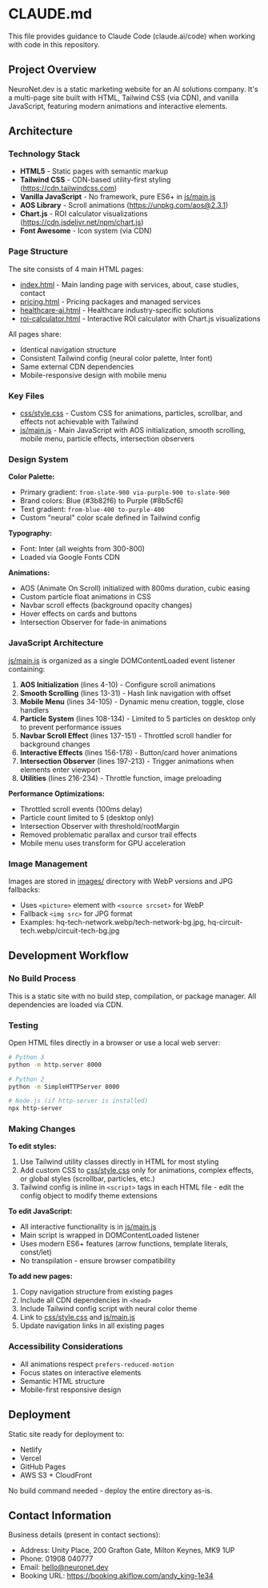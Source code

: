 # CLAUDE.md

This file provides guidance to Claude Code (claude.ai/code) when working with code in this repository.

## Project Overview

NeuroNet.dev is a static marketing website for an AI solutions company. It's a multi-page site built with HTML, Tailwind CSS (via CDN), and vanilla JavaScript, featuring modern animations and interactive elements.

## Architecture

### Technology Stack
- **HTML5** - Static pages with semantic markup
- **Tailwind CSS** - CDN-based utility-first styling (https://cdn.tailwindcss.com)
- **Vanilla JavaScript** - No framework, pure ES6+ in [js/main.js](js/main.js)
- **AOS Library** - Scroll animations (https://unpkg.com/aos@2.3.1)
- **Chart.js** - ROI calculator visualizations (https://cdn.jsdelivr.net/npm/chart.js)
- **Font Awesome** - Icon system (via CDN)

### Page Structure
The site consists of 4 main HTML pages:
- [index.html](index.html) - Main landing page with services, about, case studies, contact
- [pricing.html](pricing.html) - Pricing packages and managed services
- [healthcare-ai.html](healthcare-ai.html) - Healthcare industry-specific solutions
- [roi-calculator.html](roi-calculator.html) - Interactive ROI calculator with Chart.js visualizations

All pages share:
- Identical navigation structure
- Consistent Tailwind config (neural color palette, Inter font)
- Same external CDN dependencies
- Mobile-responsive design with mobile menu

### Key Files
- [css/style.css](css/style.css) - Custom CSS for animations, particles, scrollbar, and effects not achievable with Tailwind
- [js/main.js](js/main.js) - Main JavaScript with AOS initialization, smooth scrolling, mobile menu, particle effects, intersection observers

### Design System

**Color Palette:**
- Primary gradient: `from-slate-900 via-purple-900 to-slate-900`
- Brand colors: Blue (#3b82f6) to Purple (#8b5cf6)
- Text gradient: `from-blue-400 to-purple-400`
- Custom "neural" color scale defined in Tailwind config

**Typography:**
- Font: Inter (all weights from 300-800)
- Loaded via Google Fonts CDN

**Animations:**
- AOS (Animate On Scroll) initialized with 800ms duration, cubic easing
- Custom particle float animations in CSS
- Navbar scroll effects (background opacity changes)
- Hover effects on cards and buttons
- Intersection Observer for fade-in animations

### JavaScript Architecture

[js/main.js](js/main.js) is organized as a single DOMContentLoaded event listener containing:

1. **AOS Initialization** (lines 4-10) - Configure scroll animations
2. **Smooth Scrolling** (lines 13-31) - Hash link navigation with offset
3. **Mobile Menu** (lines 34-105) - Dynamic menu creation, toggle, close handlers
4. **Particle System** (lines 108-134) - Limited to 5 particles on desktop only to prevent performance issues
5. **Navbar Scroll Effect** (lines 137-151) - Throttled scroll handler for background changes
6. **Interactive Effects** (lines 156-178) - Button/card hover animations
7. **Intersection Observer** (lines 197-213) - Trigger animations when elements enter viewport
8. **Utilities** (lines 216-234) - Throttle function, image preloading

**Performance Optimizations:**
- Throttled scroll events (100ms delay)
- Particle count limited to 5 (desktop only)
- Intersection Observer with threshold/rootMargin
- Removed problematic parallax and cursor trail effects
- Mobile menu uses transform for GPU acceleration

### Image Management

Images are stored in [images/](images/) directory with WebP versions and JPG fallbacks:
- Uses `<picture>` element with `<source srcset>` for WebP
- Fallback `<img src>` for JPG format
- Examples: hq-tech-network.webp/tech-network-bg.jpg, hq-circuit-tech.webp/circuit-tech-bg.jpg

## Development Workflow

### No Build Process
This is a static site with no build step, compilation, or package manager. All dependencies are loaded via CDN.

### Testing
Open HTML files directly in a browser or use a local web server:
```bash
# Python 3
python -m http.server 8000

# Python 2
python -m SimpleHTTPServer 8000

# Node.js (if http-server is installed)
npx http-server
```

### Making Changes

**To edit styles:**
1. Use Tailwind utility classes directly in HTML for most styling
2. Add custom CSS to [css/style.css](css/style.css) only for animations, complex effects, or global styles (scrollbar, particles, etc.)
3. Tailwind config is inline in `<script>` tags in each HTML file - edit the config object to modify theme extensions

**To edit JavaScript:**
- All interactive functionality is in [js/main.js](js/main.js)
- Main script is wrapped in DOMContentLoaded listener
- Uses modern ES6+ features (arrow functions, template literals, const/let)
- No transpilation - ensure browser compatibility

**To add new pages:**
1. Copy navigation structure from existing pages
2. Include all CDN dependencies in `<head>`
3. Include Tailwind config script with neural color theme
4. Link to [css/style.css](css/style.css) and [js/main.js](js/main.js)
5. Update navigation links in all existing pages

### Accessibility Considerations
- All animations respect `prefers-reduced-motion`
- Focus states on interactive elements
- Semantic HTML structure
- Mobile-first responsive design

## Deployment

Static site ready for deployment to:
- Netlify
- Vercel
- GitHub Pages
- AWS S3 + CloudFront

No build command needed - deploy the entire directory as-is.

## Contact Information

Business details (present in contact sections):
- Address: Unity Place, 200 Grafton Gate, Milton Keynes, MK9 1UP
- Phone: 01908 040777
- Email: hello@neuronet.dev
- Booking URL: https://booking.akiflow.com/andy_king-1e34
